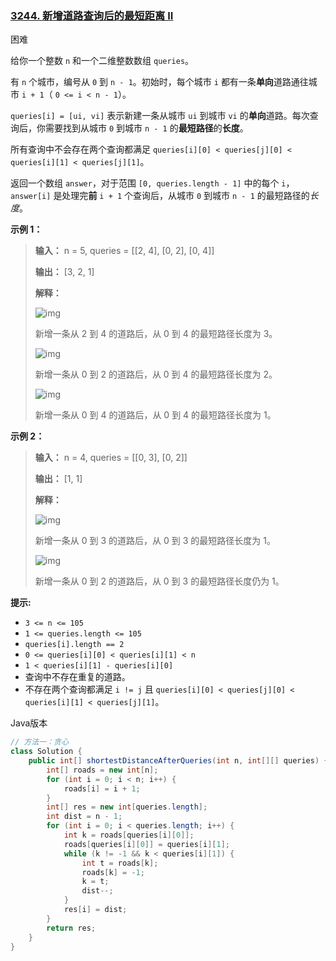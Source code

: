 ### [3244. 新增道路查询后的最短距离 II](https://leetcode.cn/problems/shortest-distance-after-road-addition-queries-ii/)

困难

给你一个整数 `n` 和一个二维整数数组 `queries`。

有 `n` 个城市，编号从 `0` 到 `n - 1`。初始时，每个城市 `i` 都有一条**单向**道路通往城市 `i + 1`（ `0 <= i < n - 1`）。

`queries[i] = [ui, vi]` 表示新建一条从城市 `ui` 到城市 `vi` 的**单向**道路。每次查询后，你需要找到从城市 `0` 到城市 `n - 1` 的**最短路径**的**长度**。

所有查询中不会存在两个查询都满足 `queries[i][0] < queries[j][0] < queries[i][1] < queries[j][1]`。

返回一个数组 `answer`，对于范围 `[0, queries.length - 1]` 中的每个 `i`，`answer[i]` 是处理完**前** `i + 1` 个查询后，从城市 `0` 到城市 `n - 1` 的最短路径的*长度*。

**示例 1：**

> **输入：** n = 5, queries = [[2, 4], [0, 2], [0, 4]]
>
> **输出：** [3, 2, 1]
>
> **解释：**
>
> ![img](https://assets.leetcode.com/uploads/2024/06/28/image8.jpg)
>
> 新增一条从 2 到 4 的道路后，从 0 到 4 的最短路径长度为 3。
>
> ![img](https://assets.leetcode.com/uploads/2024/06/28/image9.jpg)
>
> 新增一条从 0 到 2 的道路后，从 0 到 4 的最短路径长度为 2。
>
> ![img](https://assets.leetcode.com/uploads/2024/06/28/image10.jpg)
>
> 新增一条从 0 到 4 的道路后，从 0 到 4 的最短路径长度为 1。

**示例 2：**

> **输入：** n = 4, queries = [[0, 3], [0, 2]]
>
> **输出：** [1, 1]
>
> **解释：**
>
> ![img](https://assets.leetcode.com/uploads/2024/06/28/image11.jpg)
>
> 新增一条从 0 到 3 的道路后，从 0 到 3 的最短路径长度为 1。
>
> ![img](https://assets.leetcode.com/uploads/2024/06/28/image12.jpg)
>
> 新增一条从 0 到 2 的道路后，从 0 到 3 的最短路径长度仍为 1。

**提示:**

- `3 <= n <= 105`
- `1 <= queries.length <= 105`
- `queries[i].length == 2`
- `0 <= queries[i][0] < queries[i][1] < n`
- `1 < queries[i][1] - queries[i][0]`
- 查询中不存在重复的道路。
- 不存在两个查询都满足 `i != j` 且 `queries[i][0] < queries[j][0] < queries[i][1] < queries[j][1]`。

Java版本

```java
// 方法一：贪心
class Solution {
    public int[] shortestDistanceAfterQueries(int n, int[][] queries) {
        int[] roads = new int[n];
        for (int i = 0; i < n; i++) {
            roads[i] = i + 1;
        }
        int[] res = new int[queries.length];
        int dist = n - 1;
        for (int i = 0; i < queries.length; i++) {
            int k = roads[queries[i][0]];
            roads[queries[i][0]] = queries[i][1];
            while (k != -1 && k < queries[i][1]) {
                int t = roads[k];
                roads[k] = -1;
                k = t;
                dist--;
            }
            res[i] = dist;
        }
        return res;
    }
}
```

